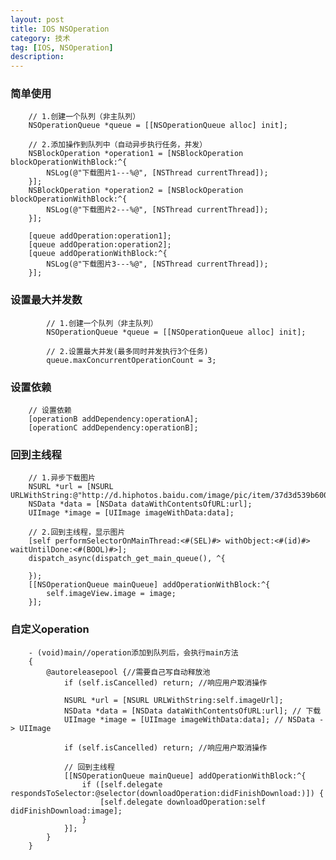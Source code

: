```yaml
---
layout: post
title: IOS NSOperation
category: 技术
tag: [IOS, NSOperation]
description:  
---
```


### 简单使用
		// 1.创建一个队列（非主队列）
		NSOperationQueue *queue = [[NSOperationQueue alloc] init];
		
		// 2.添加操作到队列中（自动异步执行任务，并发）
		NSBlockOperation *operation1 = [NSBlockOperation blockOperationWithBlock:^{
			NSLog(@"下载图片1---%@", [NSThread currentThread]);
		}];
		NSBlockOperation *operation2 = [NSBlockOperation blockOperationWithBlock:^{
			NSLog(@"下载图片2---%@", [NSThread currentThread]);
		}];
		
		[queue addOperation:operation1];
		[queue addOperation:operation2];
		[queue addOperationWithBlock:^{
			NSLog(@"下载图片3---%@", [NSThread currentThread]);
		}];
		
### 设置最大并发数

			// 1.创建一个队列（非主队列）
			NSOperationQueue *queue = [[NSOperationQueue alloc] init];
			
			// 2.设置最大并发(最多同时并发执行3个任务)
			queue.maxConcurrentOperationCount = 3;

### 设置依赖

		// 设置依赖
		[operationB addDependency:operationA];
		[operationC addDependency:operationB];
		
### 回到主线程

		// 1.异步下载图片
        NSURL *url = [NSURL URLWithString:@"http://d.hiphotos.baidu.com/image/pic/item/37d3d539b6003af3290eaf5d362ac65c1038b652.jpg"];
        NSData *data = [NSData dataWithContentsOfURL:url];
        UIImage *image = [UIImage imageWithData:data];
        
        // 2.回到主线程，显示图片
        [self performSelectorOnMainThread:<#(SEL)#> withObject:<#(id)#> waitUntilDone:<#(BOOL)#>];
        dispatch_async(dispatch_get_main_queue(), ^{
            
        });
        [[NSOperationQueue mainQueue] addOperationWithBlock:^{
            self.imageView.image = image;
        }];
		
### 自定义operation


		- (void)main//operation添加到队列后，会执行main方法
		{
			@autoreleasepool {//需要自己写自动释放池
				if (self.isCancelled) return; //响应用户取消操作
				
				NSURL *url = [NSURL URLWithString:self.imageUrl];
				NSData *data = [NSData dataWithContentsOfURL:url]; // 下载
				UIImage *image = [UIImage imageWithData:data]; // NSData -> UIImage
				
				if (self.isCancelled) return; //响应用户取消操作
				
				// 回到主线程
				[[NSOperationQueue mainQueue] addOperationWithBlock:^{
					if ([self.delegate respondsToSelector:@selector(downloadOperation:didFinishDownload:)]) {
						[self.delegate downloadOperation:self didFinishDownload:image];
					}
				}];
			}
		}